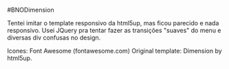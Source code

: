 #BNODimension

Tentei imitar o template responsivo da html5up, mas ficou parecido e nada responsivo.
Usei JQuery pra tentar fazer as transições "suaves" do menu e diversas div confusas no design.

Icones: Font Awesome (fontawesome.com)
Original template: Dimension by html5up.
